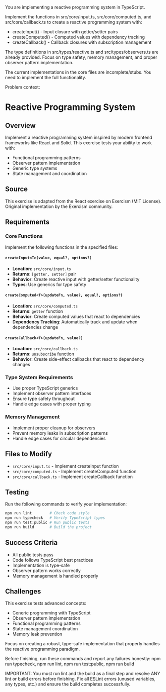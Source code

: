 You are implementing a reactive programming system in TypeScript.

Implement the functions in src/core/input.ts, src/core/computed.ts, and src/core/callback.ts to create a reactive programming system with:

- createInput<T>() - Input closure with getter/setter pairs
- createComputed<T>() - Computed values with dependency tracking
- createCallback<T>() - Callback closures with subscription management

The type definitions in src/types/reactive.ts and src/types/observers.ts are already provided.
Focus on type safety, memory management, and proper observer pattern implementation.

The current implementations in the core files are incomplete/stubs. You need to implement the full functionality.

Problem context:

# Reactive Programming System

## Overview

Implement a reactive programming system inspired by modern frontend frameworks like React and Solid. This exercise tests your ability to work with:

- Functional programming patterns
- Observer pattern implementation
- Generic type systems
- State management and coordination

## Source

This exercise is adapted from the React exercise on Exercism (MIT License). Original implementation by the Exercism community.

## Requirements

### Core Functions

Implement the following functions in the specified files:

#### `createInput<T>(value, equal?, options?)`
- **Location**: `src/core/input.ts`
- **Returns**: `[getter, setter]` pair
- **Behavior**: Create reactive input with getter/setter functionality
- **Types**: Use generics for type safety

#### `createComputed<T>(updateFn, value?, equal?, options?)`
- **Location**: `src/core/computed.ts`
- **Returns**: `getter` function
- **Behavior**: Create computed values that react to dependencies
- **Dependency Tracking**: Automatically track and update when dependencies change

#### `createCallback<T>(updateFn, value?)`
- **Location**: `src/core/callback.ts`
- **Returns**: `unsubscribe` function
- **Behavior**: Create side-effect callbacks that react to dependency changes

### Type System Requirements

- Use proper TypeScript generics
- Implement observer pattern interfaces
- Ensure type safety throughout
- Handle edge cases with proper typing

### Memory Management

- Implement proper cleanup for observers
- Prevent memory leaks in subscription patterns
- Handle edge cases for circular dependencies

## Files to Modify

- `src/core/input.ts` - Implement createInput function
- `src/core/computed.ts` - Implement createComputed function  
- `src/core/callback.ts` - Implement createCallback function

## Testing

Run the following commands to verify your implementation:

```bash
npm run lint        # Check code style
npm run typecheck   # Verify TypeScript types
npm run test:public # Run public tests
npm run build       # Build the project
```

## Success Criteria

- All public tests pass
- Code follows TypeScript best practices
- Implementation is type-safe
- Observer pattern works correctly
- Memory management is handled properly

## Challenges

This exercise tests advanced concepts:
- Generic programming with TypeScript
- Observer pattern implementation
- Functional programming patterns
- State management coordination
- Memory leak prevention

Focus on creating a robust, type-safe implementation that properly handles the reactive programming paradigm.

Before finishing, run these commands and report any failures honestly:
npm run typecheck, npm run lint, npm run test:public, npm run build

IMPORTANT: You must run lint and the build as a final step and resolve ANY lint or build errors before finishing.
Fix all ESLint errors (unused variables, any types, etc.) and ensure the build completes successfully.